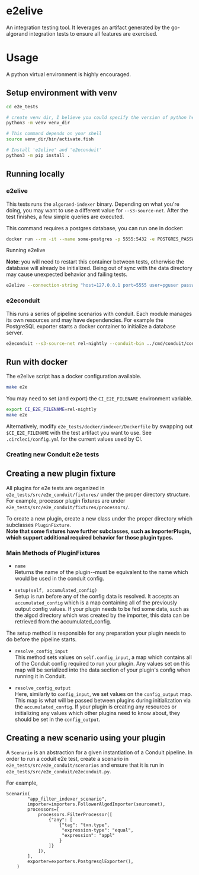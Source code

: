 # e2elive

An integration testing tool. It leverages an artifact generated by the go-algorand integration tests to ensure all features are exercised.

# Usage

A python virtual environment is highly encouraged.

## Setup environment with venv
```sh
cd e2e_tests

# create venv dir, I believe you could specify the version of python here
python3 -m venv venv_dir

# This command depends on your shell
source venv_dir/bin/activate.fish

# Install 'e2elive' and 'e2econduit'
python3 -m pip install .
```

## Running locally


### e2elive

This tests runs the `algorand-indexer` binary. Depending on what you're doing, you may want to use a different value for `--s3-source-net`. After the test finishes, a few simple queries are executed.

This command requires a postgres database, you can run one in docker:

```sh
docker run --rm -it --name some-postgres -p 5555:5432 -e POSTGRES_PASSWORD=pgpass -e POSTGRES_USER=pguser -e POSTGRES_DB=mydb postgres
```

Running e2elive

**Note**: you will need to restart this container between tests, otherwise the database will already be initialized. Being out of sync with the data directory may cause unexpected behavior and failing tests.
```sh
e2elive --connection-string "host=127.0.0.1 port=5555 user=pguser password=pgpass dbname=mydb" --s3-source-net "fafa8862/rel-nightly" --indexer-bin ../cmd/algorand-indexer/algorand-indexer --indexer-port 9890
```

### e2econduit

This runs a series of pipeline scenarios with conduit. Each module manages its own resources and may have dependencies. For example the PostgreSQL exporter starts a docker container to initialize a database server.
```sh
e2econduit --s3-source-net rel-nightly --conduit-bin ../cmd/conduit/conduit
```

## Run with docker

The e2elive script has a docker configuration available.

```sh
make e2e
```

You may need to set (and export) the `CI_E2E_FILENAME` environment variable.

```sh
export CI_E2E_FILENAME=rel-nightly
make e2e
```

Alternatively, modify `e2e_tests/docker/indexer/Dockerfile` by swapping out `$CI_E2E_FILENAME` with the test artifact you want to use. See `.circleci/config.yml` for the current values used by CI.

### Creating new Conduit e2e tests

## Creating a new plugin fixture
All plugins for e2e tests are organized in `e2e_tests/src/e2e_conduit/fixtures/` under the proper directory structure. For example, processor plugin fixtures are under `e2e_tests/src/e2e_conduit/fixtures/processors/`.

To create a new plugin, create a new class under the proper directory which subclasses `PluginFixture`.  
__Note that some fixtures have further subclasses, such as ImporterPlugin, which support additional required behavior for those plugin types.__

### Main Methods of PluginFixtures

* `name`  
Returns the name of the plugin--must be equivalent to the name which would be used in the conduit config.

* `setup(self, accumulated_config)`  
Setup is run before any of the config data is resolved. It accepts an `accumulated_config` which is a map containing all of the previously output config values.
If your plugin needs to be fed some data, such as the algod directory which was created by the importer, this data can be retrieved from the accumulated_config.

The setup method is responsible for any preparation your plugin needs to do before the pipeline starts.

* `resolve_config_input`  
This method sets values on `self.config_input`, a map which contains all of the Conduit config required to run your plugin. Any values set on this map will be serialized into
the data section of your plugin's config when running it in Conduit.

* `resolve_config_output`  
Here, similarly to `config_input`, we set values on the `config_output` map. This map is what will be passed between plugins during initialization via the `accumulated_config`. If your plugin is creating any resources or initializing any values which other plugins need to know about, they should be set in the `config_output`.


## Creating a new scenario using your plugin
A `Scenario` is an abstraction for a given instantiation of a Conduit pipeline. In order to run a coduit e2e test, create a scenario in `e2e_tests/src/e2e_conduit/scenarios` and ensure that it is run in `e2e_tests/src/e2e_conduit/e2econduit.py`.

For example,

```
Scenario(
        "app_filter_indexer_scenario",
        importer=importers.FollowerAlgodImporter(sourcenet),
        processors=[
            processors.FilterProcessor([
                {"any": [
                    {"tag": "txn.type",
                     "expression-type": "equal",
                     "expression": "appl"
                    }
                ]}
            ]),
        ],
        exporter=exporters.PostgresqlExporter(),
    )
```

